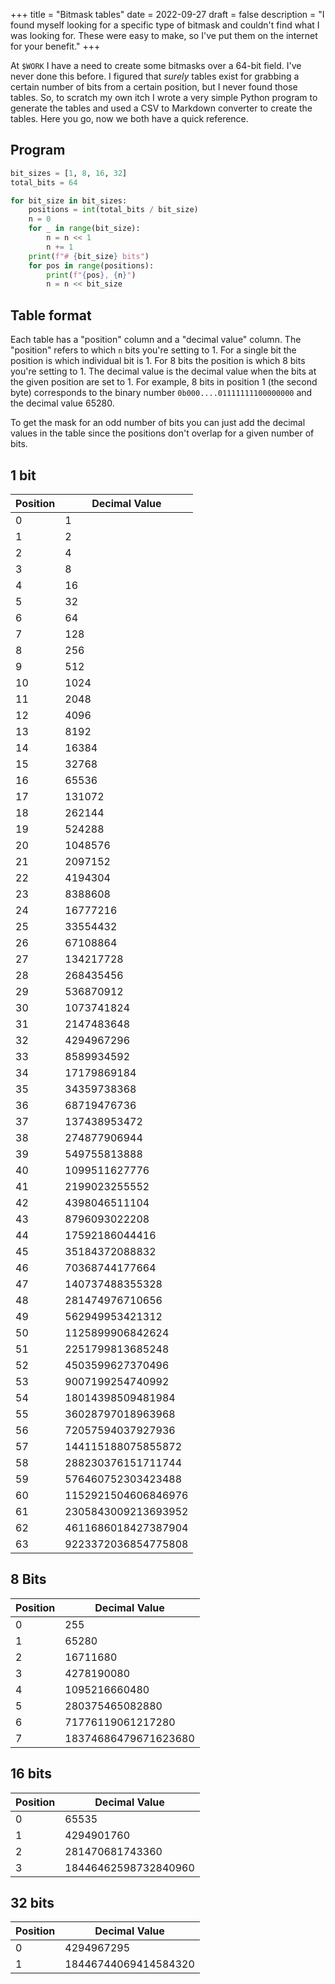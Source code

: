 +++
title = "Bitmask tables"
date = 2022-09-27
draft = false
description = "I found myself looking for a specific type of bitmask and couldn't find what I was looking for. These were easy to make, so I've put them on the internet for your benefit."
+++

At `$WORK` I have a need to create some bitmasks over a 64-bit field. I've never done this before. I figured that *surely* tables exist for grabbing a certain number of bits from a certain position, but I never found those tables. So, to scratch my own itch I wrote a very simple Python program to generate the tables and used a CSV to Markdown converter to create the tables. Here you go, now we both have a quick reference.

## Program
```python
bit_sizes = [1, 8, 16, 32]
total_bits = 64

for bit_size in bit_sizes:
    positions = int(total_bits / bit_size)
    n = 0
    for _ in range(bit_size):
        n = n << 1
        n += 1
    print(f"# {bit_size} bits")
    for pos in range(positions):
        print(f"{pos}, {n}")
        n = n << bit_size
```

## Table format
Each table has a "position" column and a "decimal value" column. The "position" refers to which `n` bits you're setting to 1. For a single bit the position is which individual bit is 1. For 8 bits the position is which 8 bits you're setting to 1. The decimal value is the decimal value when the bits at the given position are set to 1. For example, 8 bits in position 1 (the second byte) corresponds to the binary number `0b000....01111111100000000` and the decimal value 65280.

To get the mask for an odd number of bits you can just add the decimal values in the table since the positions don't overlap for a given number of bits.

## 1 bit
|Position|Decimal Value       |
|--------|--------------------|
|0       | 1                  |
|1       | 2                  |
|2       | 4                  |
|3       | 8                  |
|4       | 16                 |
|5       | 32                 |
|6       | 64                 |
|7       | 128                |
|8       | 256                |
|9       | 512                |
|10      | 1024               |
|11      | 2048               |
|12      | 4096               |
|13      | 8192               |
|14      | 16384              |
|15      | 32768              |
|16      | 65536              |
|17      | 131072             |
|18      | 262144             |
|19      | 524288             |
|20      | 1048576            |
|21      | 2097152            |
|22      | 4194304            |
|23      | 8388608            |
|24      | 16777216           |
|25      | 33554432           |
|26      | 67108864           |
|27      | 134217728          |
|28      | 268435456          |
|29      | 536870912          |
|30      | 1073741824         |
|31      | 2147483648         |
|32      | 4294967296         |
|33      | 8589934592         |
|34      | 17179869184        |
|35      | 34359738368        |
|36      | 68719476736        |
|37      | 137438953472       |
|38      | 274877906944       |
|39      | 549755813888       |
|40      | 1099511627776      |
|41      | 2199023255552      |
|42      | 4398046511104      |
|43      | 8796093022208      |
|44      | 17592186044416     |
|45      | 35184372088832     |
|46      | 70368744177664     |
|47      | 140737488355328    |
|48      | 281474976710656    |
|49      | 562949953421312    |
|50      | 1125899906842624   |
|51      | 2251799813685248   |
|52      | 4503599627370496   |
|53      | 9007199254740992   |
|54      | 18014398509481984  |
|55      | 36028797018963968  |
|56      | 72057594037927936  |
|57      | 144115188075855872 |
|58      | 288230376151711744 |
|59      | 576460752303423488 |
|60      | 1152921504606846976|
|61      | 2305843009213693952|
|62      | 4611686018427387904|
|63      | 9223372036854775808|

## 8 Bits
|Position|Decimal Value       |
|--------|--------------------|
|0       | 255                |
|1       | 65280              |
|2       | 16711680           |
|3       | 4278190080         |
|4       | 1095216660480      |
|5       | 280375465082880    |
|6       | 71776119061217280  |
|7       | 18374686479671623680|

## 16 bits
|Position|Decimal Value       |
|--------|--------------------|
|0       | 65535              |
|1       | 4294901760         |
|2       | 281470681743360    |
|3       | 18446462598732840960|

## 32 bits
|Position|Decimal Value       |
|--------|--------------------|
|0       | 4294967295         |
|1       | 18446744069414584320|
